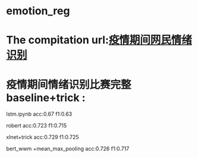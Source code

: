 # emotion_reg
# The compitation url:[疫情期间网民情绪识别](https://www.datafountain.cn/competitions/423)
# 疫情期间情绪识别比赛完整baseline+trick :
lstm.ipynb acc:0.67 f1:0.63

robert acc:0.723 f1:0.715

xlnet+trick acc:0.729 f1:0.725

bert_wwm +mean_max_pooling acc:0.726 f1:0.717


